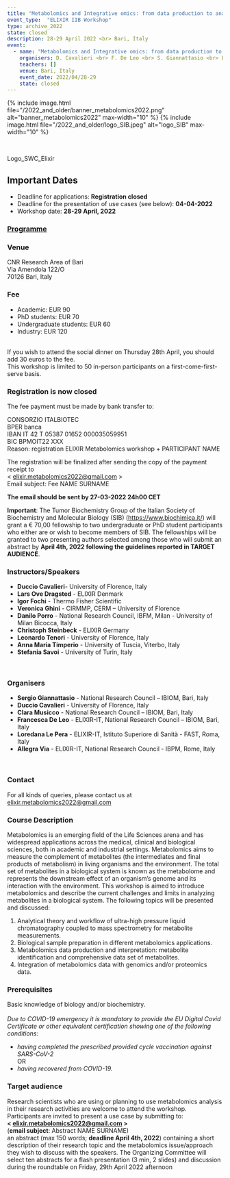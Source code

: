 ```yaml
---
title: "Metabolomics and Integrative omics: from data production to analysis"
event_type:  "ELIXIR IIB Workshop"
type: archive_2022
state: closed
description: 28-29 April 2022 <br> Bari, Italy
event:
  - name: "Metabolomics and Integrative omics: from data production to analysis"
    organisers: D. Cavalieri <br> F. De Leo <br> S. Giannattasio <br> L. Le Pera <br> C. Musicco <br> A. Via 	
    teachers: []
    venue: Bari, Italy
    event_date: 2022/04/28-29
    state: closed
---
```


{% include image.html file="/2022_and_older/banner_metabolomics2022.png" alt="banner_metabolomics2022" max-width="10" %}
{% include image.html file="/2022_and_older/logo_SIB.jpeg" alt="logo_SIB" max-width="10" %}

<br>

Logo_SWC_Elixir

## Important Dates 
- Deadline for applications: **Registration closed**
- Deadline for the presentation of use cases (see below): **04-04-2022**
- Workshop date: **28-29 April, 2022** 

### [Programme](https://bit.ly/programme_metabolomics_integrative_omics2022)

### Venue
CNR Research Area of Bari <br>
Via Amendola 122/O <br>
70126 Bari, Italy

### Fee
* Academic: EUR 90 
* PhD students: EUR 70 
* Undergraduate students: EUR 60 
* Industry: EUR 120 
<br>
If you wish to attend the social dinner on Thursday 28th April, you should add 30 euros to the fee.
<br>
This workshop is limited to 50 in-person participants on a first-come-first-serve basis.
<br>

### Registration is now closed

The fee payment must be made by bank transfer to:

CONSORZIO ITALBIOTEC <br>
BPER banca <br>
IBAN IT 42 T 05387 01652 000035059951 <br>
BIC BPMOIT22 XXX <br>
Reason: registration ELIXIR Metabolomics workshop + PARTICIPANT NAME <br>

The registration will be finalized after sending the copy of the payment receipt to <br> < elixir.metabolomics2022@gmail.com > <br>
Email subject: Fee NAME SURNAME

**The email should be sent by 27-03-2022 24h00 CET**
<br>

**Important**: The Tumor Biochemistry Group of the Italian Society of Biochemistry and Molecular Biology (SIB) (https://www.biochimica.it/) will grant a € 70,00 fellowship to two undergraduate or PhD student participants who either are or wish to become members of SIB. The fellowships will be granted to two presenting authors selected among those who will submit an abstract by **April 4th, 2022 following the guidelines reported in TARGET AUDIENCE**. <br>

### Instructors/Speakers
- **Duccio Cavalieri**- University of Florence, Italy
- **Lars Ove Dragsted** - ELIXIR Denmark 
- **Igor Fochi** - Thermo Fisher Scientific
- **Veronica Ghini** - CIRMMP, CERM – University of Florence
- **Danilo Porro** - National Research Council, IBFM, Milan - University of Milan Bicocca, Italy 
- **Christoph Steinbeck** - ELIXIR Germany
- **Leonardo Tenori** - University of Florence, Italy
- **Anna Maria Timperio** - University of Tuscia, Viterbo, Italy
- **Stefania Savoi** - University of Turin, Italy
<br>

### Organisers
- **Sergio Giannattasio** - National Research Council – IBIOM, Bari, Italy
- **Duccio Cavalieri** - University of Florence, Italy
- **Clara Musicco** - National Research Council – IBIOM, Bari, Italy
- **Francesca De Leo** - ELIXIR-IT, National Research Council – IBIOM, Bari, Italy
- **Loredana Le Pera** - ELIXIR-IT, Istituto Superiore di Sanità - FAST, Roma, Italy 
- **Allegra Via** - ELIXIR-IT, National Research Council - IBPM, Rome, Italy
<br>

### Contact
For all kinds of queries, please contact us at <elixir.metabolomics2022@gmail.com> 
<br>

### Course Description
Metabolomics is an emerging field of the Life Sciences arena and has widespread applications across the medical, clinical and biological sciences, both in academic and industrial settings. Metabolomics aims to measure the complement of metabolites (the intermediates and final products of metabolism) in living organisms and the environment. The total set of metabolites in a biological system is known as the metabolome and represents the downstream effect of an organism’s genome and its interaction with the environment.
This workshop is aimed to introduce metabolomics and describe the current challenges and limits in analyzing metabolites in a biological system. The following topics will be presented and discussed:
1.	Analytical theory and workflow of ultra-high pressure liquid chromatography coupled to mass spectrometry for metabolite measurements.
2.	Biological sample preparation in different metabolomics applications.
3.	Metabolomics data production and interpretation: metabolite identification and comprehensive data set of metabolites.
4.	Integration of metabolomics data with genomics and/or proteomics data.

### Prerequisites
Basic knowledge of biology and/or biochemistry. <br>
<br>
*Due to COVID-19 emergency it is mandatory to provide the EU Digital Covid Certificate or other equivalent certification showing one of the following conditions:*
- *having completed the prescribed provided cycle vaccination against SARS-CoV-2* <br>
OR      
- *having recovered from COVID-19.*

### Target audience
Research scientists who are using or planning to use metabolomics analysis in their research activities are welcome to attend the workshop. <br> 
Participants are invited to present a use case by submitting to: <br> **< elixir.metabolomics2022@gmail.com >** <br>
(**email subject**: Abstract NAME SURNAME) <br>
an abstract (max 150 words; **deadline April 4th, 2022**) containing a short description of their research topic and the metabolomics issue/approach they wish to discuss with the speakers. The Organizing Committee will select ten abstracts for a flash presentation (3 min, 2 slides) and discussion during the roundtable on Friday, 29th April 2022 afternoon <br>
<br> 
